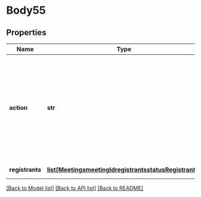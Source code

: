 # Body55

## Properties
Name | Type | Description | Notes
------------ | ------------- | ------------- | -------------
**action** | **str** | Registrant Status:&lt;br&gt;&#x60;approve&#x60; - Approve registrant.&lt;br&gt;&#x60;cancel&#x60; - Cancel previously approved registrant&#x27;s registration.&lt;br&gt;&#x60;deny&#x60; - Deny registrant. | 
**registrants** | [**list[MeetingsmeetingIdregistrantsstatusRegistrants]**](MeetingsmeetingIdregistrantsstatusRegistrants.md) | List of registrants. | [optional] 

[[Back to Model list]](../README.md#documentation-for-models) [[Back to API list]](../README.md#documentation-for-api-endpoints) [[Back to README]](../README.md)

